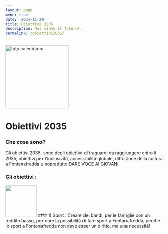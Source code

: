 ```yaml
---
layout: page
menu: true
date: '2024-11-20'
title: Obiettivi 2035
description: Noi siamo il futuro!.
permalink: /obiettivi2035/
---
```


<img class="img-rounded" src="https://encrypted-tbn0.gstatic.com/images?q=tbn:ANd9GcTbYb7L0L7S2cia1h-TnnLBc6QHwcgzmtRVzw&s" alt="foto calendario" width="200">

# Obiettivi 2035
### Che cosa sono?
Gli obiettivi 2035, sono degli obiettivi di traguardi da raggiungere entro il 2035, obiettivi per l'inclusività, accessibilità globale, diffusione della cultura a Fontanafredda e soprattutto DARE VOCE AI GIOVANI.
### Gli obiettivi : 
<img class="img-rounded" src="https://varaschin.it/wp-content/uploads/WhatsApp-Image-2021-08-25-at-16.47.56-23-1.jpeg" width="100">
### 1) Sport : 
Creare dei bandi, per le famiglie con un reddito basso, per dare la possibilità di fare sport a Fontanafredda, perché lo sport a Fontanafredda non deve esser un diritto, ma una necessità!

